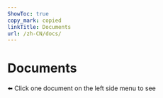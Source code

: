 ```yaml
---
ShowToc: true
copy_mark: copied
linkTitle: Documents
url: /zh-CN/docs/
---
```


# Documents

⬅️ Click one document on the left side menu to see
